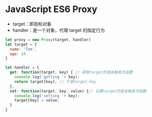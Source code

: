 # JavaScript ES6 Proxy

- target：即目标对象
- handler：是一个对象，代理 target 的指定行为

```js
let proxy = new Proxy(target, handler)
let target = {
  name: 'Tom',
  age: 24
}

let handler = { 
  get: function(target, key) { // 获取target的值会触发次函数
    console.log('getting '+ key);
    return target[key]; // 不是target.key
  },
  set: function(target, key, value) {// 设置target的值会触发次函数
    console.log('setting '+ key);
    target[key] = value;
  }
}
```
